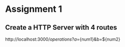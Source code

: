 # Assignment 1 

## Create a HTTP Server with 4 routes 

http://localhost:3000/${operations}?a=${num1}&b=${num2}